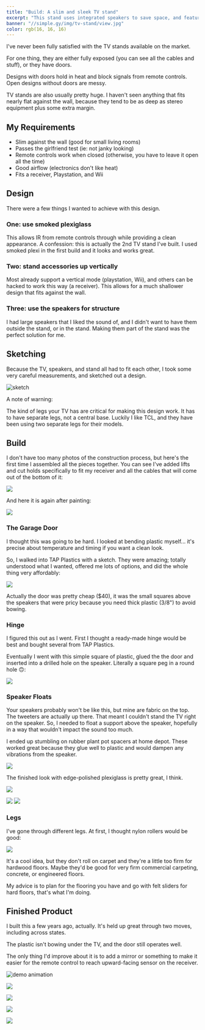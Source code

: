 ```yaml
---
title: "Build: A slim and sleek TV stand"
excerpt: "This stand uses integrated speakers to save space, and features a fold-down access door infrared remotes can go through"
banner: "//simple.gy/img/tv-stand/view.jpg"
color: rgb(16, 16, 16)
---
```


I've never been fully satisfied with the TV stands available on the market.

For one thing, they are either fully exposed (you can see all the cables and stuff), or they have doors.

Designs with doors hold in heat and block signals from remote controls. Open designs without doors are messy.

TV stands are also usually pretty huge. I haven't seen anything that fits nearly flat against the wall, because they tend to be as deep as stereo equipment plus some extra margin.

## My Requirements

* Slim against the wall (good for small living rooms)
* Passes the girlfriend test (ie: not janky looking)
* Remote controls work when closed (otherwise, you have to leave it open all the time)
* Good airflow (electronics don't like heat)
* Fits a receiver, Playstation, and Wii

## Design

There were a few things I wanted to achieve with this design.

### One: use smoked plexiglass

This allows IR from remote controls through while providing a clean appearance. A confession: this is actually the 2nd TV stand I've built. I used smoked plexi in the first build and it looks and works great.

### Two: stand accessories up vertically

Most already support a vertical mode (playstation, Wii), and others can be hacked to work this way (a receiver). This allows for a much shallower design that fits against the wall.

### Three: use the speakers for structure

I had large speakers that I liked the sound of, and I didn't want to have them outside the stand, or in the stand. Making them part of the stand was the perfect solution for me.

## Sketching

Because the TV, speakers, and stand all had to fit each other, I took some very careful measurements, and sketched out a design.

![sketch](https://raw.githubusercontent.com/SimplGy/simplgy.github.io/master/img/tv-stand/sketch.jpg)

A note of warning:

The kind of legs your TV has are critical for making this design work. It has to have separate legs, not a central base. Luckily I like TCL, and they have been using two separate legs for their models.

## Build

I don't have too many photos of the construction process, but here's the first time I assembled all the pieces together. You can see I've added lifts and cut holds specifically to fit my receiver and all the cables that will come out of the bottom of it:

![](https://raw.githubusercontent.com/SimplGy/simplgy.github.io/master/img/tv-stand/dry-fit.jpg)

And here it is again after painting:

![](https://raw.githubusercontent.com/SimplGy/simplgy.github.io/master/img/tv-stand/wip-open.jpg)

### The Garage Door

I thought this was going to be hard. I looked at bending plastic myself... it's precise about temperature and timing if you want a clean look.

So, I walked into TAP Plastics with a sketch. They were amazing; totally understood what I wanted, offered me lots of options, and did the whole thing very affordably:

![](https://raw.githubusercontent.com/SimplGy/simplgy.github.io/master/img/tv-stand/tap.jpg)

Actually the door was pretty cheap ($40), it was the small squares above the speakers that were pricy because you need thick plastic (3/8") to avoid bowing.

### Hinge

I figured this out as I went. First I thought a ready-made hinge would be best and bought several from TAP Plastics.

Eventually I went with this simple square of plastic, glued the the door and inserted into a drilled hole on the speaker. Literally a square peg in a round hole 🙃:

![](https://raw.githubusercontent.com/SimplGy/simplgy.github.io/master/img/tv-stand/hinge-pin.jpg)

### Speaker Floats

Your speakers probably won't be like this, but mine are fabric on the top. The tweeters are actually up there. That meant I couldn't stand the TV right on the speaker. So, I needed to float a support above the speaker, hopefully in a way that wouldn't impact the sound too much.

I ended up stumbling on rubber plant pot spacers at home depot. These worked great because they glue well to plastic and would dampen any vibrations from the speaker.

<a target="_blank"  href="https://www.amazon.com/gp/product/B07RTVFJFN/ref=as_li_tl?ie=UTF8&camp=1789&creative=9325&creativeASIN=B07RTVFJFN&linkCode=as2&tag=simplgy-20&linkId=f46634253dee93b83881269cfc88cb02"><img border="0" src="//ws-na.amazon-adsystem.com/widgets/q?_encoding=UTF8&MarketPlace=US&ASIN=B07RTVFJFN&ServiceVersion=20070822&ID=AsinImage&WS=1&Format=_SL250_&tag=simplgy-20" ></a><img src="//ir-na.amazon-adsystem.com/e/ir?t=simplgy-20&l=am2&o=1&a=B07RTVFJFN" width="1" height="1" border="0" alt="" style="border:none !important; margin:0px !important;" />

The finished look with edge-polished plexiglass is pretty great, I think.

![](https://raw.githubusercontent.com/SimplGy/simplgy.github.io/master/img/tv-stand/left.jpg)

![](https://raw.githubusercontent.com/SimplGy/simplgy.github.io/master/img/tv-stand/left-angle.jpg#row-m)
![](https://raw.githubusercontent.com/SimplGy/simplgy.github.io/master/img/tv-stand/right.jpg#row-m)

### Legs

I've gone through different legs. At first, I thought nylon rollers would be good:

<a target="_blank"  href="https://www.amazon.com/gp/product/B01MZ0C6CC/ref=as_li_tl?ie=UTF8&camp=1789&creative=9325&creativeASIN=B01MZ0C6CC&linkCode=as2&tag=simplgy-20&linkId=f223c7fa0c29007430cebde27592a780"><img border="0" src="//ws-na.amazon-adsystem.com/widgets/q?_encoding=UTF8&MarketPlace=US&ASIN=B01MZ0C6CC&ServiceVersion=20070822&ID=AsinImage&WS=1&Format=_SL250_&tag=simplgy-20" ></a><img src="//ir-na.amazon-adsystem.com/e/ir?t=simplgy-20&l=am2&o=1&a=B01MZ0C6CC" width="1" height="1" border="0" alt="" style="border:none !important; margin:0px !important;" />

It's a cool idea, but they don't roll on carpet and they're a little too firm for hardwood floors. Maybe they'd be good for very firm commercial carpeting, concrete, or engineered floors.

My advice is to plan for the flooring you have and go with felt sliders for hard floors, that's what I'm doing.

## Finished Product

I built this a few years ago, actually. It's held up great through two moves, including across states.

The plastic isn't bowing under the TV, and the door still operates well.

The only thing I'd improve about it is to add a mirror or something to make it easier for the remote control to reach upward-facing sensor on the receiver.

![demo animation](https://raw.githubusercontent.com/SimplGy/simplgy.github.io/master/img/tv-stand/stand-open.gif)

![](https://raw.githubusercontent.com/SimplGy/simplgy.github.io/master/img/tv-stand/open-right.jpg)

![](https://raw.githubusercontent.com/SimplGy/simplgy.github.io/master/img/tv-stand/open.jpg)

![](https://raw.githubusercontent.com/SimplGy/simplgy.github.io/master/img/tv-stand/view.jpg)

![](https://raw.githubusercontent.com/SimplGy/simplgy.github.io/master/img/tv-stand/finito.jpg)
